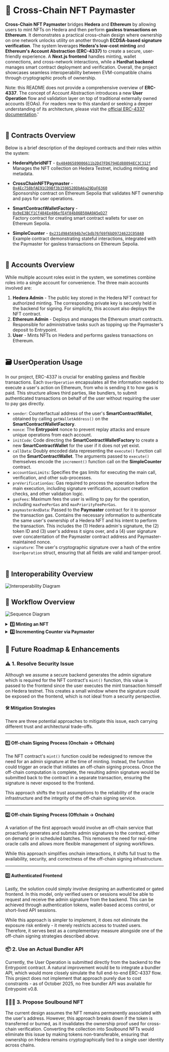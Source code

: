 # 💸 Cross-Chain NFT Paymaster

**Cross-Chain NFT Paymaster** bridges **Hedera** and **Ethereum** by allowing users to mint NFTs on Hedera and then perform **gasless transactions on Ethereum**. It demonstrates a practical cross-chain design where ownership on one network unlocks utility on another through **ECDSA-based signature verification**. The system leverages **Hedera's low-cost minting** and **Ethereum's Account Abstraction (ERC-4337)** to create a secure, user-friendly experience. A **Next.js frontend** handles minting, wallet connections, and cross-network interactions, while a **Hardhat backend** manages smart contract deployment and verification. Overall, the project showcases seamless interoperability between EVM-compatible chains through cryptographic proofs of ownership.

Note: this README does not provide a comprehensive overview of **ERC-4337**. The concept of Account Abstraction introduces a new **User Operation** flow and validation layer on top of traditional externally owned accounts (EOAs). For readers new to this standard or seeking a deeper understanding of its architecture, please visit the [official ERC-4337 documentation](https://docs.erc4337.io/index.html).'
<br><br>

## 📜 Contracts Overview

Below is a brief description of the deployed contracts and their roles within the system:

- **HederaHybridNFT** - [`0x48406589006611b2Dd7FD6794Ed88094EC3C312f`](https://hashscan.io/testnet/contract/0.0.7107952)<br>
  Manages the NFT collection on Hedera Testnet, including minting and metadata.

- **CrossChainNFTPaymaster** - [`0x4Ec758bfAE91CD9Bf3b1598520DbA6a29DaF6360`](https://sepolia.etherscan.io/address/0x4Ec758bfAE91CD9Bf3b1598520DbA6a29DaF6360)<br>
  Sponsorship contract on Ethereum Sepolia that validates NFT ownership and pays for user operations.

- **SmartContractWalletFactory** - [`0x9eE3BCf1Cf484Ee406efE4f84b86B50AA9A5eD27`](https://sepolia.etherscan.io/address/0x9eE3BCf1Cf484Ee406efE4f84b86B50AA9A5eD27)<br>
  Factory contract for creating smart contract wallets for user on Ethereum Sepolia.

- **SimpleCounter** - [`0x231d9845694b7eCbdb76f69f6bD9724622C05840`](https://sepolia.etherscan.io/address/0x231d9845694b7eCbdb76f69f6bD9724622C05840)<br>
  Example contract demonstrating stateful interactions, integrated with the Paymaster for gasless transactions on Ethereum Sepolia.
<br><br>

## 👤 Accounts Overview

While multiple account roles exist in the system, we sometimes combine roles into a single account for convenience. The three main accounts involved are:

1. **Hedera Admin** - The public key stored in the Hedera NFT contract for authorized minting. The corresponding private key is securely held in the backend for signing. For simplicity, this account also deploys the NFT contract.
2. **Ethereum Admin** - Deploys and manages the Ethereum smart contracts. Responsible for administrative tasks such as topping up the Paymaster's deposit to Entrypoint.
3. **User** - Mints NFTs on Hedera and performs gasless transactions on Ethereum.
<br><br>
## 🗃️ UserOperation Usage

In our project, ERC-4337 is crucial for enabling gasless and flexible transactions. Each `UserOperation` encapsulates all the information needed to execute a user's action on Ethereum, from who is sending it to how gas is paid. This structure allows third parties, like bundlers, to submit authenticated transactions on behalf of the user without requiring the user to pay gas directly.

- `sender`: Counterfactual address of the user's **SmartContractWallet**, obtained by calling `getWalletAddress()` on the **SmartContractWalletFactory**.
- `nonce`: The **Entrypoint** nonce to prevent replay attacks and ensure unique operations from each account.
- `initCode`: Code directing the **SmartContractWalletFactory** to create a new **SmartContractWallet** for the user if it does not yet exist.
- `callData`: Doubly encoded data representing the `execute()` function call on the **SmartContractWallet**. The arguments passed to `execute()` themselves encode the `increment()` function call on the **SimpleCounter** contract.
- `accountGasLimits`: Specifies the gas limits for executing the main call, verification, and other sub-processes.
- `preVerificationGas`: Gas required to process the operation before the main execution, including signature verification, account creation checks, and other validation logic.
- `gasFees`: Maximum fees the user is willing to pay for the operation, including `maxFeePerGas` and `maxPriorityFeePerGas`.
- `paymasterAndData`: Passed to the **Paymaster** contract for it to sponsor the transaction gas. Contains the necessary information to authenticate the same user's ownership of a Hedera NFT and his intent to perform the transaction. This includes the (1) Hedera admin's signature, the (2) token ID and (3) user's address it signs over, and a (4) user signature over concatentation of the Paymaster contract address and Paymaster-maintained nonce.
- `signature`: The user's cryptographic signature over a hash of the entire `UserOperation` struct, ensuring that all fields are valid and tamper-proof.
<br><br>

## 🌉 Interoperability Overview

![Interoperability Diagram](./assets/Interoperability%20Diagram.svg)

## 🔁 Workflow Overview

![Sequence Diagram](./assets/Sequence%20Diagram.svg)

<details>
<summary><strong>1️⃣ Minting an NFT</strong></summary>
<br>
&nbsp;&nbsp;&nbsp;&nbsp;<strong>1:</strong> User clicks Mint button on frontend.<br><br>
&nbsp;&nbsp;&nbsp;&nbsp;&nbsp;&nbsp;&nbsp;&nbsp;1.1: Frontend calls <code>adminSign()</code> backend function with <code>userAddress</code>.<br><br>
&nbsp;&nbsp;&nbsp;&nbsp;&nbsp;&nbsp;&nbsp;&nbsp;1.2: Backend returns <code>adminSignature</code> of concatentation of <code>tokenId</code> and <code>userAddress</code> to frontend.<br><br>
&nbsp;&nbsp;&nbsp;&nbsp;&nbsp;&nbsp;&nbsp;&nbsp;1.3: Frontend prompts user wallet.<br><br>
&nbsp;&nbsp;&nbsp;&nbsp;&nbsp;&nbsp;&nbsp;&nbsp;1.4: User confirms transaction to mint NFT.<br><br>
&nbsp;&nbsp;&nbsp;&nbsp;&nbsp;&nbsp;&nbsp;&nbsp;1.5: Frontend calls <code>mint()</code> function on NFT Contract with <code>userAddress</code>, <code>tokenURI</code>, and <code>adminSignature</code>.<br><br>
&nbsp;&nbsp;&nbsp;&nbsp;&nbsp;&nbsp;&nbsp;&nbsp;1.6: NFT Contract internally calls <code>_verifySignature()</code> function with <code>userAddress</code>, <code>tokenId</code>, and <code>adminSignature</code> before minting NFT.<br><br>
&nbsp;&nbsp;&nbsp;&nbsp;&nbsp;&nbsp;&nbsp;&nbsp;1.7: Hedera network returns transaction confirmation to frontend.<br><br>
&nbsp;&nbsp;&nbsp;&nbsp;&nbsp;&nbsp;&nbsp;&nbsp;1.8: Frontend calls <code>refetchNFTs()</code> function with <code>userAddress</code> to retrieve the newly minted NFT information.
</details>

<details>
<summary><strong>2️⃣ Incrementing Counter via Paymaster</strong></summary>
<br>
&nbsp;&nbsp;&nbsp;&nbsp;<strong>2:</strong> User clicks Increment button on frontend.<br><br>
&nbsp;&nbsp;&nbsp;&nbsp;&nbsp;&nbsp;&nbsp;&nbsp;2.1: Frontend calls <code>signMessageHash()</code> function with <code>paymasterAddress</code> and <code>nonce</code> which prevents paymaster replay attacks. This prompts user to sign the message via his connected wallet.<br><br>
&nbsp;&nbsp;&nbsp;&nbsp;&nbsp;&nbsp;&nbsp;&nbsp;2.2: User's connected wallet returns <code>nonceSignature</code> to frontend.<br><br>
&nbsp;&nbsp;&nbsp;&nbsp;&nbsp;&nbsp;&nbsp;&nbsp;2.3: Frontend calls <code>constructUserOp()</code> function on backend with <code>tokenId</code>, <code>userAddress</code>, and <code>nonceSignature</code>.<br><br>
&nbsp;&nbsp;&nbsp;&nbsp;&nbsp;&nbsp;&nbsp;&nbsp;2.4: Backend internally calls <code>calculateAddress()</code> function with <code>userAddress</code> to generate <code>salt</code>.<br><br>
&nbsp;&nbsp;&nbsp;&nbsp;&nbsp;&nbsp;&nbsp;&nbsp;2.5: Backend calls <code>getWalletAddress()</code> function on Factory Contract with <code>userAddress</code> and <code>salt</code>.<br><br>
&nbsp;&nbsp;&nbsp;&nbsp;&nbsp;&nbsp;&nbsp;&nbsp;2.6: Factory Contract returns <code>walletAddress</code> to backend.<br><br>
&nbsp;&nbsp;&nbsp;&nbsp;&nbsp;&nbsp;&nbsp;&nbsp;2.7: Backend reads <code>signatures()</code> mapping on NFT Contract with <code>tokenId</code> as key.<br><br>
&nbsp;&nbsp;&nbsp;&nbsp;&nbsp;&nbsp;&nbsp;&nbsp;2.8: NFT Contract returns <code>adminSignature</code> to backend.<br><br>
&nbsp;&nbsp;&nbsp;&nbsp;&nbsp;&nbsp;&nbsp;&nbsp;2.9: Backend assigns <code>paymasterAndData</code> using <code>adminSignature</code>, <code>tokenId</code>, <code>userAddress</code>, <code>userSignature</code> (and other gas-related values).<br><br>
&nbsp;&nbsp;&nbsp;&nbsp;&nbsp;&nbsp;&nbsp;&nbsp;2.10: Backend assigns <code>userOp</code> using <code>walletAddress</code>, <code>initCode</code>, <code>callData</code>, <code>paymasterAndData</code> (and other gas-related values).<br><br>
&nbsp;&nbsp;&nbsp;&nbsp;&nbsp;&nbsp;&nbsp;&nbsp;2.11: Backend calls <code>getUserOpHash()</code> function on Entrypoint Contract with <code>userOp</code>.<br><br>
&nbsp;&nbsp;&nbsp;&nbsp;&nbsp;&nbsp;&nbsp;&nbsp;2.12: Entrypoint Contract returns <code>userOpHash</code> to backend.<br><br>
&nbsp;&nbsp;&nbsp;&nbsp;&nbsp;&nbsp;&nbsp;&nbsp;2.13: Backend returns <code>userOp</code> and <code>userOpHash</code> to frontend.<br><br>
&nbsp;&nbsp;&nbsp;&nbsp;&nbsp;&nbsp;&nbsp;&nbsp;2.14: Frontend calls <code>signHashValue()</code> function with <code>userOpHash</code>. This prompts user to sign the message via his connected wallet.<br><br>
&nbsp;&nbsp;&nbsp;&nbsp;&nbsp;&nbsp;&nbsp;&nbsp;2.15: User's connected wallet returns <code>userOpHashSignature</code> to frontend.<br><br>
&nbsp;&nbsp;&nbsp;&nbsp;&nbsp;&nbsp;&nbsp;&nbsp;2.16: Frontend assigns <code>userOp.signature</code> to <code>userOpHashSignature</code>.<br><br>
&nbsp;&nbsp;&nbsp;&nbsp;&nbsp;&nbsp;&nbsp;&nbsp;2.17: Frontend calls <code>transmitUserOp()</code> function on backend with <code>userOp</code>.<br><br>
&nbsp;&nbsp;&nbsp;&nbsp;&nbsp;&nbsp;&nbsp;&nbsp;2.18: Backend calls <code>handleOps()</code> function on Entrypoint Contract with <code>userOp</code> and <code>adminAccountAddress</code>.<br><br>
&nbsp;&nbsp;&nbsp;&nbsp;&nbsp;&nbsp;&nbsp;&nbsp;2.19: Entrypoint Contract internally calls <code>_createSenderIfNeeded()</code> function with <code>initCode</code> to ensure Factory Contract creates a new Wallet Contract for the user if needed.<br><br>
&nbsp;&nbsp;&nbsp;&nbsp;&nbsp;&nbsp;&nbsp;&nbsp;2.20: Entrypoint Contract calls <code>validateUserOp()</code> function on Wallet Contract with <code>userOp</code> and <code>userOpHash</code>.<br><br>
&nbsp;&nbsp;&nbsp;&nbsp;&nbsp;&nbsp;&nbsp;&nbsp;2.21: Wallet Contract internally calls <code>_rawSignatureVerification()</code> function with <code>userOpHash</code> and <code>userSignature</code>.<br><br>
&nbsp;&nbsp;&nbsp;&nbsp;&nbsp;&nbsp;&nbsp;&nbsp;2.22: Wallet Contract returns <code>SIG_VALIDATION_SUCCESS</code> to Entrypoint Contract.<br><br>
&nbsp;&nbsp;&nbsp;&nbsp;&nbsp;&nbsp;&nbsp;&nbsp;2.23: Entrypoint Contract calls <code>validatePaymasterUserOp()</code> function on Paymaster Contract with <code>userOp</code> and <code>userOpHash</code>.<br><br>
&nbsp;&nbsp;&nbsp;&nbsp;&nbsp;&nbsp;&nbsp;&nbsp;2.24: Paymaster Contract internally calls <code>_verifyAdminSignature()</code> function with <code>userAddress</code>, <code>tokenId</code>, and <code>adminSignature</code>.<br><br>
&nbsp;&nbsp;&nbsp;&nbsp;&nbsp;&nbsp;&nbsp;&nbsp;2.25: Paymaster Contract internally calls <code>_verifyUserSignature()</code> function with <code>nonce</code>, <code>userAddress</code>, and <code>userSignature</code>.<br><br>
&nbsp;&nbsp;&nbsp;&nbsp;&nbsp;&nbsp;&nbsp;&nbsp;2.26: Paymaster Contract returns <code>SIG_VALIDATION_SUCCESS</code> to Entrypoint Contract.<br><br>
&nbsp;&nbsp;&nbsp;&nbsp;&nbsp;&nbsp;&nbsp;&nbsp;2.27: Entrypoint Contract calls <code>execute()</code> function on Wallet Contract with <code>counterAddress</code> and the string 'increment'.<br><br>
&nbsp;&nbsp;&nbsp;&nbsp;&nbsp;&nbsp;&nbsp;&nbsp;2.28: Wallet Contract calls <code>increment()</code> function on Counter Contract.<br><br>
&nbsp;&nbsp;&nbsp;&nbsp;&nbsp;&nbsp;&nbsp;&nbsp;2.29: Entrypoint Contract internally calls <code>_compensate</code> function with <code>adminAccountAddress</code> and <code>gasFees</code> to transfer fees to the Admin Account.<br><br>
&nbsp;&nbsp;&nbsp;&nbsp;&nbsp;&nbsp;&nbsp;&nbsp;2.30: Ethereum Sepolia blockchain returns transaction confirmation to backend.<br><br>
&nbsp;&nbsp;&nbsp;&nbsp;&nbsp;&nbsp;&nbsp;&nbsp;2.31: Backend returns transaction confirmation to backend.
</details>


## 🚧 Future Roadmap & Enhancements

### ⚠️ 1. Resolve Security Issue

Although we assume a secure backend generates the admin signature which is required for the NFT contract's <code>mint()</code> function, this value is passed to the frontend since the user executes the mint transaction himself on Hedera testnet. This creates a small window where the signature could be exposed on the frontend, which is not ideal from a security perspective.

#### 🛠️ Mitigation Strategies

There are three potential approaches to mitigate this issue, each carrying different trust and architectural trade-offs.

---

#### 1️⃣ Off-chain Signing Process (Onchain → Offchain)

The NFT contract's <code>mint()</code> function could be redesigned to remove the need for an admin signature at the time of minting. Instead, the function could trigger an oracle that initiates an off-chain signing process. Once the off-chain computation is complete, the resulting admin signature would be submitted back to the contract in a separate transaction, ensuring the signature is never exposed to the frontend.

This approach shifts the trust assumptions to the reliability of the oracle infrastructure and the integrity of the off-chain signing service.

---

#### 2️⃣ Off-chain Signing Process (Offchain → Onchain)

A variation of the first approach would involve an off-chain service that proactively generates and submits admin signatures to the contract, either on demand or in scheduled batches. This removes the need for real-time oracle calls and allows more flexible management of signing workflows.

While this approach simplifies onchain interactions, it shifts full trust to the availability, security, and correctness of the off-chain signing infrastructure.

---

#### 3️⃣ Authenticated Frontend

Lastly, the solution could simply involve designing an authenticated or gated frontend. In this model, only verified users or sessions would be able to request and receive the admin signature from the backend. This can be achieved through authentication tokens, wallet-based access control, or short-lived API sessions.

While this approach is simpler to implement, it does not eliminate the exposure risk entirely - it merely restricts access to trusted users. Therefore, it serves best as a complementary measure alongside one of the off-chain signing strategies described above.

### 📦 2. Use an Actual Bundler API

Currently, the User Operation is submitted directly from the backend to the Entrypoint contract. A natural improvement would be to integrate a bundler API, which would more closely simulate the full end-to-end ERC-4337 flow. This project does not implement that approach purely due to cost constraints - as of October 2025, no free bundler API was available for Entrypoint v0.8.

### 🧛🏻‍♀️ 3. Propose Soulbound NFT

The current design assumes the NFT remains permanently associated with the user's address. However, this approach breaks down if the token is transferred or burned, as it invalidates the ownership proof used for cross-chain verification. Converting the collection into Soulbound NFTs would eliminate this issue by making tokens non-transferable, ensuring that ownership on Hedera remains cryptographically tied to a single user identity across chains.